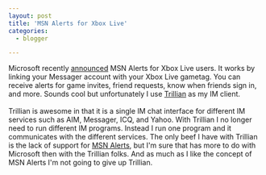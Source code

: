 ```yaml
---
layout: post
title: 'MSN Alerts for Xbox Live'
categories:
  - blogger

---
```


Microsoft recently <a href="http://www.xbox.com/en-US/live/about/features-messenger.htm?level1=enushome&amp;level2=ad1&amp;level3=messengeralerts">announced</a> MSN Alerts for Xbox Live users.  It works by linking your Messager account with your Xbox Live gametag.  You can receive alerts for game invites, friend requests, know when friends sign in, and more.  Sounds cool but unfortunately I use <a href="http://www.trillian.cc/">Trillian</a> as my IM client.<br /><br />Trillian is awesome in that it is a single IM chat interface for different IM services such as AIM, Messager, ICQ, and Yahoo.  With Trillian I no longer need to run different IM programs.  Instead I run one program and it communicates with the different services.  The only beef I have with Trillian is the lack of support for <a href="http://alerts.msn.com/">MSN Alerts</a>, but I'm sure that has more to do with Microsoft then with the Trillian folks.  And as much as I like the concept of MSN Alerts I'm not going to give up Trillian.<br /><br /><br />
